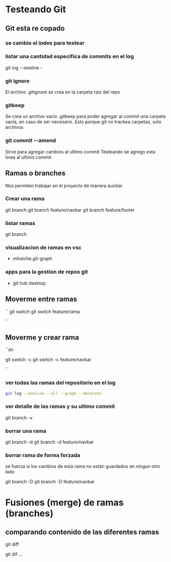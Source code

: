 # Testeando Git
## Git esta re copado

### se cambio el index para testear

### listar una cantidad especifica de commits en el log

git log --oneline - <cantidad>

### git ignore

El archivo .gitignore se crea en la carpeta raiz del repo

### gitkeep
Se crea un archivo vacio .gitkeep para poder agregar al commit una carpeta vacia, en caso de ser necesario. Esto porque git no trackea carpetas, solo archivos


### git commit --amend
Sirve para agregar cambios al ultimo commit
Testeando se agrego esta linea al ultimo commit



## Ramas o branches
Nos permiten trabajar en el proyecto de manera auxiliar

### Crear una rama

git branch <nombre-rama>
git branch feature/navbar
git branch feature/footer


### listar ramas
git branch

### visualizacion de ramas en vsc
* mhutche.git-graph

### apps para la gestion de repos git

* git hub desktop



## Moverme entre ramas

``
git switch <nombre-rama>
git switch feature/rama

``
## Moverme y crear rama

``sh

git switch -c <nombre-rama>
git switch -c feature/navbar

``

### ver todas las ramas del repositorio en el log

```sh
git log --oneline --all --graph --decorate

```

### ver detalle de las ramas y su ultimo commit

git branch -v

### borrar una rama

git branch -d <nombre-rama>
git branch -d feature/navbar

### borrar rama de forma forzada

se fuerza si los cambios de esta rama no estan guardados en ningun otro lado


git branch -D <nombre-rama>
git branch -D feature/navbar


# Fusiones (merge) de ramas (branches)

## comparando contenido de las diferentes ramas

git diff <nombre-rama-a-comparar>

git dif <nombre-rama-1> ... <nombre-rama-n>
